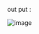 out put : 

![image](https://github.com/user-attachments/assets/66de8a97-a0f2-4609-bc45-7807992a5dae)
